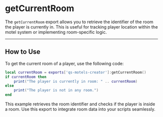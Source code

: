 # getCurrentRoom

The `getCurrentRoom` export allows you to retrieve the identifier of the room the player is currently in. This is useful for tracking player location within the motel system or implementing room-specific logic.

***

## How to Use

To get the current room of a player, use the following code:

```lua
local currentRoom = exports['qs-motels-creator']:getCurrentRoom()
if currentRoom then
    print("The player is currently in room: " .. currentRoom)
else
    print("The player is not in any room.")
end
```

This example retrieves the room identifier and checks if the player is inside a room. Use this export to integrate room data into your scripts seamlessly.
